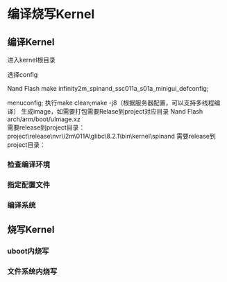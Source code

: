 # 编译烧写Kernel

## 编译Kernel
进入kernel根目录

选择config

Nand Flash
make infinity2m_spinand_ssc011a_s01a_minigui_defconfig;

menuconfig;
执行make clean;make -j8（根据服务器配置，可以支持多线程编译）
生成image，如需要打包需要Relase到project对应目录
Nand Flash	 arch/arm/boot/uImage.xz	
需要release到project目录：
project\release\nvr\i2m\011A\glibc\8.2.1\bin\kernel\spinand	需要release到project目录：

### 检查编译环境

### 指定配置文件

### 编译系统

## 烧写Kernel
### uboot内烧写


### 文件系统内烧写
